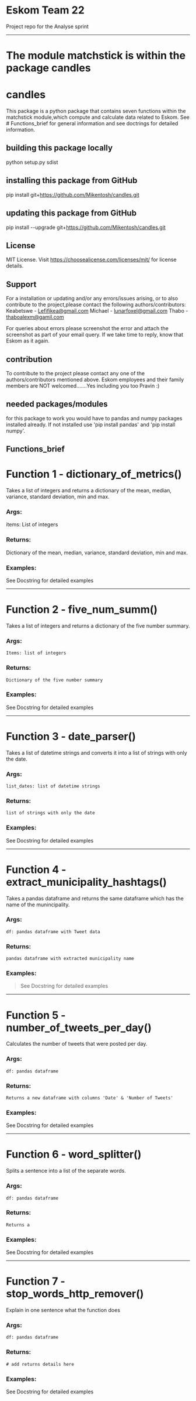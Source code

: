 # Eskom Team 22

Project repo for the Analyse sprint

<hr/>

# The module **matchstick** is within the package **candles**

# candles
This package is a python package that contains seven functions within the matchstick module,which compute and calculate data related to Eskom. See # Functions_brief for general information and see doctrings for detailed information.

## building this package locally
python setup.py sdist

## installing this package from GitHub
pip install git+https://github.com/Mikentosh/candles.git

## updating this package from GitHub
pip install --upgrade git+https://github.com/Mikentosh/candles.git

## License
MIT License. Visit https://choosealicense.com/licenses/mit/ for license details.

## Support
For a installation or updating and/or any errors/issues arising, or to also contribute to the project,please contact the following authors/contributors:
        Keabetswe   -   Lefifikea@gmail.com
        Michael     -   lunarfoxel@gmail.com
        Thabo       -   thaboalexm@gamil.com

For queries about errors please screenshot the error and attach the screenshot as part of your email query. If we take time to reply, know that Eskom as it again.

## contribution
To contribute to the project please contact any one of the authors/contributors mentioned above. Eskom employees and their family members are NOT welcomed.......Yes including you too Pravin :)

## needed packages/modules
for this package to work you would have to pandas and numpy packages installed already. If not installed use 'pip install pandas' and 'pip install numpy'.

## Functions_brief

# Function 1 - dictionary_of_metrics()

Takes a list of integers and returns a dictionary of the mean, median, variance, standard deviation, min and max.
    
### Args:

items: List of integers


### Returns:

Dictionary of the mean, median, variance, standard deviation, min and max.


### Examples:
See Docstring for detailed examples

---


# Function 2 - five_num_summ()

Takes a list of integers and returns a dictionary of the five number summary.
    

### Args:
    Items: list of integers
    

### Returns:
    Dictionary of the five number summary
    

### Examples:

See Docstring for detailed examples

---

# Function 3 - date_parser()

Takes a list of datetime strings and converts it into a list of strings with only the date.

### Args:
    list_dates: list of datetime strings
    
### Returns:
    list of strings with only the date
    
### Examples:
See Docstring for detailed examples

---


# Function 4 - extract_municipality_hashtags()

Takes a pandas dataframe and returns the same dataframe which has the name of the munincipality.

    
### Args:
    df: pandas dataframe with Tweet data

    
### Returns:
    pandas dataframe with extracted municipality name

    
### Examples:
>See Docstring for detailed examples


---


# Function 5 - number_of_tweets_per_day()

Calculates the number of tweets that were posted per day.
    
### Args:
    df: pandas dataframe 

    
### Returns:
    Returns a new dataframe with columns 'Date' & 'Number of Tweets'

    
### Examples:
See Docstring for detailed examples


---

# Function 6 - word_splitter()

Splits a sentence into a list of the separate words.
    
### Args:
    df: pandas dataframe 
    
### Returns:
    Returns a 
    
### Examples:
See Docstring for detailed examples


---


# Function 7 - stop_words_http_remover()

Explain in one sentence what the function does
    
### Args:
    df: pandas dataframe
    
### Returns:
    # add returns details here
    
### Examples:
See Docstring for detailed examples

